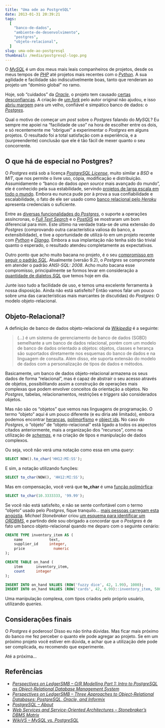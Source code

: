 ```yaml
---
title: "Uma ode ao PostgreSQL"
date: 2013-01-31 20:39:21
tags:
  [
    "banco-de-dados",
    "ambiente-de-desenvolvimento",
    "postgres",
    "objeto-relacional",
  ]
slug: uma-ode-ao-postgresql
thumbnail: /media/postgresql-logo.png
---
```


O [*MySQL*][] é um dos meus mais leais companheiros de
projetos, desde os meus tempos de [*PHP*][] até projetos mais recentes
com o [*Python*][]. A sua agilidade e facilidade são indiscutivelmente
boas, tanto que renderam ao projeto um “domínio global” no ramo.

Hoje, sob “cuidados” da [*Oracle*][], o projeto tem causado [certas desconfianças][].
A criação de [um *fork*][] pelo autor original não
ajudou, e isso [abriu margem][] para um velho, confiável e simpático
banco de dados: o [*Postgres*][].

Qual o motivo de começar um _post_ sobre o _Postgres_ falando do
_MySQL_? Eu sempre me apoiei na “facilidade de uso” na hora de escolher
entre os dois, e só recentemente me “obriguei” a experimentar o
_Postgres_ em alguns projetos. O resultado foi a total satisfação com a
experiência, e a (surpreendente) conclusão que ele é tão fácil de mexer
quanto o seu concorrente.

## O que há de especial no Postgres?

O _Postgres_ está sob a licença [*PostgreSQL License*][], muito similar
a _BSD_ e _MIT_, que nos permite o livre uso, cópia, modificação e
distribuição. Assumidamente o “banco de dados _open source_ mais
avançado do mundo”, ele é conhecido pela sua estabilidade, servindo
[projetos de larga escala em todo o mundo][]. Embora eu nunca pude por à
prova a sua confiabilidade e escalabilidade, o fato de ele ser usado
como [banco relacional pelo *Heroku*][] apresenta credenciais o
suficiente.

Entre as [diversas funcionalidades do *Postgres*][], o suporte a
operações assíncronas, o [*Full Text Search*][] e o [*PostGIS*][] se
mostraram um bom diferencial para mim. Este último na verdade trata-se
de uma extensão do _Postgres_ (comprovando outra característica valiosa
do banco, a extensibilidade), e tive a oportunidade de utilizá-lo em um
projeto recente com [_Python_][1] e [*Django*][]. Embora a sua
implantação não tenha sido tão trivial quanto o esperado, o resultado
atendeu completamente as expectativas.

Outro ponto que acho muito bacana no projeto, é o seu [compromisso em seguir o padrão *SQL*][].
Atualmente (versão 9.2), o _Postgres_ se
compromete em atender o padrão _ANSI-SQL: 2008_. Acho muito bacana esse
compromisso, principalmente se formos levar em consideração a
[quantidade de dialetos *SQL*][] que temos hoje em dia.

Junte isso tudo a facilidade de uso, e temos uma excelente ferramenta à
nossa disposição. Ainda não está satisfeito? Então vamos falar um pouco
sobre uma das características mais marcantes (e discutidas) do
_Postgres_: O modelo objeto-relacional.

## Objeto-Relacional?

A definição de banco de dados objeto-relacional da [*Wikipedia*][] é a
seguinte:

> (...) é um sistema de gerenciamento de banco de dados
> (SGBD) semelhante a um banco de dados
> relacional, porém com um modelo de banco de dados orientado a objetos:
> objetos, classes e herança são suportados diretamente nos esquemas do
> banco de dados e na linguagem de consulta. Além disso, ele suporta
> extensão do modelo de dados com a personalização de tipos de dados e
> métodos.

Basicamente, um banco de dados objeto-relacional armazena os seus dados
de forma “relacional”, mas é capaz de abstrair o seu acesso através de
objetos, possibilitando assim a construção de operações mais complexas
que podem envolver conceitos da orientação a objetos. No _Postgres_,
tabelas, relacionamentos, restrições e _triggers_ são considerados
objetos.

Mas não são os “objetos” que vemos nas linguagens de programação. O
termo “objeto” aqui é um pouco diferente (e eu diria até limitado),
embora podemos encontrar [heranças][], [polimorfismo][] e [object ids][].
No caso do _Postgres_, o “objeto” de “objeto-relacional” está
ligado a todos os aspectos citados anteriormente, mais a organização dos
“recursos”, como na utilização de [*schemas*][], e na criação de tipos e
manipulação de dados complexos.

Ou seja, você não verá uma notação como essa em uma _query_:

```sql
SELECT NOW().to_char('HH12:MI:SS');
```

E sim, a notação utilizando funções:

```sql
SELECT to_char(NOW(), 'HH12:MI:SS');
```

Mas em compensação, você verá que **to_char** é uma [função polimórfica][]:

```sql
SELECT to_char(10.3333333, '99.99');
```

Se você não está satisfeito, e não se sente confortável com o termo
“objeto” usado pelo _Postgres_, fique tranquilo… [mais pessoas carregam esta angústia][].
_Michael Stonebraker_ criou [um esquema para identificar um *ORDBMS*][],
e partindo dele sou obrigado a concordar que
o _Postgres_ é de fato um banco objeto-relacional quando me deparo com o
seguinte cenário:

```sql
CREATE TYPE inventory_item AS (
    name            text,
    supplier_id     integer,
    price             numeric
);

CREATE TABLE on_hand (
    item      inventory_item,
    count     integer
);

INSERT INTO on_hand VALUES (ROW('fuzzy dice', 42, 1.99), 1000);
INSERT INTO on_hand VALUES (ROW('cards', 42, 6.99)::inventory_item, 500);
```

Uma manipulação complexa, com tipos criados pelo próprio usuário,
utilizando _queries_.

## Considerações finais

O _Postgres_ é poderoso! Disso eu não tinha dúvidas. Mas ficar mais
próximo do banco me fez perceber o quanto ele pode agregar ao projeto.
Se em um próximo projeto você estiver em dúvida, e achar que a
utilização dele pode ser complicada, eu recomendo que experimente.

Até a próxima…

## Referências

- [*Perspectives on LedgerSMB – O/R Modelling Part 1: Intro to PostgreSQL as Object-Relational Database Management System*][]
- [*Perspectives on LedgerSMB – Three Approaches to Object-Relational Databases: PostgreSQL, Oracle, and Informix*][]
- [*PostgreSQL – About*][]
- [*Web Services and Service-Oriented Architectures – Stonebraker’s DBMS Matrix*][]
- [*WikiVS – MySQL vs. PostgreSQL*][]

[*mysql*]: http://www.mysql.com/ "Leia mais sobre o MySQL na página oficial do projeto"
[*php*]: /tag/php.html "Leia mais sobre PHP"
[*python*]: /tag/python.html "Leia mais sobre Python"
[*oracle*]: http://www.oracle.com/ "Página oficial da Oracle"
[certas desconfianças]: http://www.infoq.com/br/news/2012/08/oracle-mysql-preocupa#.UDfedu0QkJA.twitter "MySQL será fechado?"
[um *fork*]: https://mariadb.org/pt-br/ "Conheça o MariaDB"
[abriu margem]: http://br-linux.org/2013/mais-um-opensuse-confirma-que-vai-abandonar-mysql-e-adotar-mariadb/ "OpenSUSE deixa o MySQL"
[*postgres*]: http://www.postgresql.org/ "Página oficial do projeto"
[*postgresql license*]: http://www.postgresql.org/about/licence/ "Leia mais sobre a licença PostgreSQL"
[projetos de larga escala em todo o mundo]: http://www.postgresql.org/about/users/ "Conheça alguns projetos relevantes que utilizam o Postgres"
[banco relacional pelo *heroku*]: https://postgres.heroku.com/postgres "Why Postres"
[diversas funcionalidades do *postgres*]: http://www.postgresql.org/about/featurematrix/ "Feature Matrix"
[*full text search*]: http://www.postgresql.org/docs/9.2/static/textsearch.html "Leia mais sobre na documentação do Postgres"
[*postgis*]: http://postgis.refractions.net/ "Leia mais sobre PostGIS"
[1]: /tag/python.html "Leia mais sobre Python"
[*django*]: /tag/django.html "Leia mais sobre Django"
[compromisso em seguir o padrão *sql*]: http://www.postgresql.org/docs/9.2/static/features.html "SQL Conformance"
[quantidade de dialetos *sql*]: http://en.wikibooks.org/wiki/SQL_dialects_reference "SQL dialects"
[*wikipedia*]: http://pt.wikipedia.org/wiki/Banco_de_dados_objeto-relacional "Leia mas sobre Objeto-Relacional na Wikipedia"
[heranças]: http://www.postgresql.org/docs/9.2/static/ddl-inherit.html "Leia mais sobre herança de tabelas no Postgres"
[polimorfismo]: http://www.postgresql.org/docs/9.2/static/extend-type-system.html#EXTEND-TYPES-POLYMORPHIC "Leia mais sobre tipos polimórficos no Postgres"
[object ids]: http://stackoverflow.com/questions/5625585/sql-postgres-oids-what-are-they-and-why-are-they-useful "Saiba mais sobre os OIDs"
[*schemas*]: http://www.postgresql.org/docs/9.2/static/ddl-schemas.html "Leia mais sobre Schemas no Postgres"
[função polimórfica]: http://www.postgresql.org/docs/8.3/static/xfunc-sql.html#AEN40446 "Leia mais sobre funções polimórficas no Postgres"
[mais pessoas carregam esta angústia]: http://www.postgresql.org/message-id/1335420139.28653.59.camel@jdavis "Devemos parar de usar o termo objeto no Postgres?"
[um esquema para identificar um *ordbms*]: http://www.service-architecture.com/object-oriented-databases/articles/stonebrakers_dbms_matrix.html "Stonebraker's DBMS Matrix"
[*perspectives on ledgersmb – o/r modelling part 1: intro to postgresql as object-relational database management system*]: http://ledgersmbdev.blogspot.com.br/2012/08/intro-to-postgresql-as-object.html "Leia mais sobre o modelo objeto-relacional do Postgres"
[*perspectives on ledgersmb – three approaches to object-relational databases: postgresql, oracle, and informix*]: http://ledgersmbdev.blogspot.com.br/2012/10/three-approaches-to-object-relational.html "Leia o comparativo do approach de Postgres e Oracle em relação ao termo Object-Relational"
[*postgresql – about*]: http://www.postgresql.org/about/ "Leia tudo sobre o Postgres"
[*web services and service-oriented architectures – stonebraker’s dbms matrix*]: http://www.service-architecture.com/object-oriented-databases/articles/stonebrakers_dbms_matrix.html "Conheça a linha tênue que separa um ORDBMS de um ODBMS"
[*wikivs – mysql vs. postgresql*]: http://www.wikivs.com/wiki/MySQL_vs_PostgreSQL "Veja um comparativo entre MySQL e PostgreSQL"
